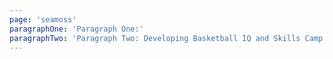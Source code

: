 ```yaml
---
page: 'seamoss'
paragraphOne: 'Paragraph One:'
paragraphTwo: 'Paragraph Two: Developing Basketball IQ and Skills Camp Hosted by MaDC ( Making a Difference Coalition), Developing Basketball IQ and Skills Camp Hosted by MaDC ( Making a Difference Coalition) Developing Basketball IQ and Skills Camp Hosted by MaDC ( Making a Difference Coalition)'
---
```



